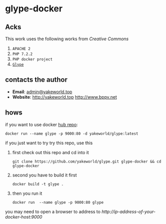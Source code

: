 # glype-docker

## Acks
This work uses the following works from *Creative Commons*

1. `APACHE 2`
2. `PHP 7.2.2`
3. `PHP docker project`
4. [`Glype`](https://sourceforge.net/projects/glypeproxy/)

## contacts the author

* **Email**: [admin@yakeworld.top](mailto:admin@yakeworld.top)
* **Website**: http://yakeworld.top http://www.bppv.net


## hows

if you want to use docker [hub repo](https://hub.docker.com/u/yakeworld/glype/):

    docker run --name glype -p 9000:80 -d yakeworld/glype:latest

if you just want to try try this repo, use this

1. first check out this repo and cd into it

       git clone https://github.com/yakeworld/glype.git glype-docker && cd glype-docker

2. second you have to build it first

       docker build -t glype .

3. then you run it

       docker run  --name glype -p 9000:80 glype

you may need to open a browser to address to *http://ip-address-of-your-docker-host:9000*


